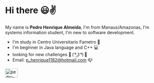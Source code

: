 # Hi there 😃✌
My name is **Pedro Henrique Almeida**, I'm from Manaus/Amazonas, I'm systems information student, I'm new to software development.

- I'm study in Centro Universitario Fametro 🏬 
- I'm beginner in Java language and C++ 💻
- looking for new challenges 💪 ( ͡❛ ͜ʖ ͡❛) 👊
- Email: p_henrique1182@hotmail.com 📪   
<a href = "https://www.facebook.com/pedrohenrique.almeida.5030/" target="-blank">
<img align="center" alt="pedro-facebook" height="30" width="40" src="https://cdn.jsdelivr.net/gh/devicons/devicon/icons/facebook/facebook-original.svg" style="max-width:100%;">
</a>
